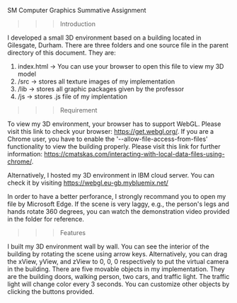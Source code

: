 SM Computer Graphics Summative Assignment

>>> Introduction

I developed a small 3D environment based on a building located in Gilesgate, Durham. There are three folders and one source file in the parent directory of this document. They are:

1. index.html -> You can use your browser to open this file to view my 3D model
2. /src -> stores all texture images of my implementation
3. /lib -> stores all graphic packages given by the professor
4. /js -> stores .js file of my implentation

>>> Requirement

To view my 3D environment, your browser has to support WebGL. Please visit this link to check your browser: https://get.webgl.org/. If you are a Chrome user, you have to enable the '--allow-file-access-from-files' functionality to view the building properly. Please visit this link for further information: https://cmatskas.com/interacting-with-local-data-files-using-chrome/.

Alternatively, I hosted my 3D environment in IBM cloud server. You can check it by visiting https://webgl.eu-gb.mybluemix.net/

In order to have a better perforance, I strongly recommand you to open my file by Microsoft Edge. If the scene is very laggy, e.g., the person's legs and hands rotate 360 degrees, you can watch the demonstration video provided in the folder for reference.

>>> Features

I built my 3D environment wall by wall. You can see the interior of the building by rotating the scene using arrow keys. Alternatively, you can drag the xView, yView, and zView to 0, 0, 0 respectively to put the virtual camera in the building. There are five movable objects in my implementation. They are the building doors, walking person, two cars, and traffic light. The traffic light will change color every 3 seconds. You can customize other objects by clicking the buttons provided.